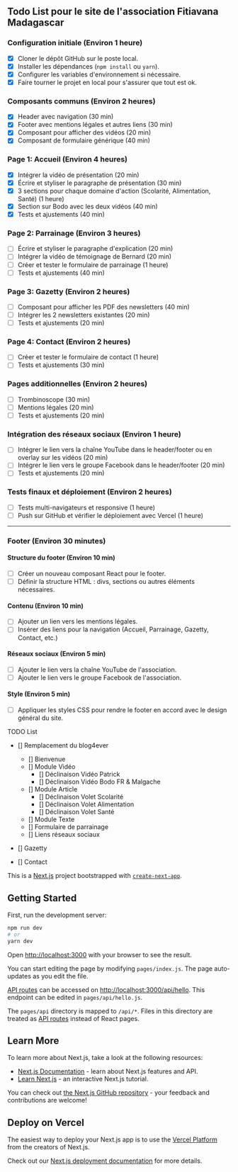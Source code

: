 ## Todo List pour le site de l'association Fitiavana Madagascar

### Configuration initiale (Environ 1 heure)
- [x] Cloner le dépôt GitHub sur le poste local.
- [x] Installer les dépendances (`npm install` ou `yarn`).
- [x] Configurer les variables d'environnement si nécessaire.
- [x] Faire tourner le projet en local pour s'assurer que tout est ok.

### Composants communs (Environ 2 heures)
- [x] Header avec navigation (30 min)
- [x] Footer avec mentions légales et autres liens (30 min)
- [x] Composant pour afficher des vidéos (20 min)
- [x] Composant de formulaire générique (40 min)

### Page 1: Accueil (Environ 4 heures)
- [x] Intégrer la vidéo de présentation (20 min)
- [x] Écrire et styliser le paragraphe de présentation (30 min)
- [x] 3 sections pour chaque domaine d'action (Scolarité, Alimentation, Santé) (1 heure)
- [x] Section sur Bodo avec les deux vidéos (40 min)
- [x] Tests et ajustements (40 min)

### Page 2: Parrainage (Environ 3 heures)
- [ ] Écrire et styliser le paragraphe d'explication (20 min)
- [ ] Intégrer la vidéo de témoignage de Bernard (20 min)
- [ ] Créer et tester le formulaire de parrainage (1 heure)
- [ ] Tests et ajustements (40 min)

### Page 3: Gazetty (Environ 2 heures)
- [ ] Composant pour afficher les PDF des newsletters (40 min)
- [ ] Intégrer les 2 newsletters existantes (20 min)
- [ ] Tests et ajustements (20 min)

### Page 4: Contact (Environ 2 heures)
- [ ] Créer et tester le formulaire de contact (1 heure)
- [ ] Tests et ajustements (30 min)

### Pages additionnelles (Environ 2 heures)
- [ ] Trombinoscope (30 min)
- [ ] Mentions légales (20 min)
- [ ] Tests et ajustements (20 min)

### Intégration des réseaux sociaux (Environ 1 heure)
- [ ] Intégrer le lien vers la chaîne YouTube dans le header/footer ou en overlay sur les vidéos (20 min)
- [ ] Intégrer le lien vers le groupe Facebook dans le header/footer (20 min)
- [ ] Tests et ajustements (20 min)

### Tests finaux et déploiement (Environ 2 heures)
- [ ] Tests multi-navigateurs et responsive (1 heure)
- [ ] Push sur GitHub et vérifier le déploiement avec Vercel (1 heure)

---
### Footer (Environ 30 minutes)

#### Structure du footer (Environ 10 min)
- [ ] Créer un nouveau composant React pour le footer.
- [ ] Définir la structure HTML : divs, sections ou autres éléments nécessaires.

#### Contenu (Environ 10 min)
- [ ] Ajouter un lien vers les mentions légales.
- [ ] Insérer des liens pour la navigation (Accueil, Parrainage, Gazetty, Contact, etc.)

#### Réseaux sociaux (Environ 5 min)
- [ ] Ajouter le lien vers la chaîne YouTube de l'association.
- [ ] Ajouter le lien vers le groupe Facebook de l'association.

#### Style (Environ 5 min)
- [ ] Appliquer les styles CSS pour rendre le footer en accord avec le design général du site.



TODO List

- [] Remplacement du blog4ever
  - [] Bienvenue
  - [] Module Vidéo
    - [] Déclinaison Vidéo Patrick
    - [] Déclinaison Vidéo Bodo FR & Malgache
  - [] Module Article
    - [] Déclinaison Volet Scolarité
    - [] Déclinaison Volet Alimentation
    - [] Déclinaison Volet Santé
  - [] Module Texte
  - [] Formulaire de parrainage
  - [] Liens réseaux sociaux 

- [] Gazetty
- [] Contact





This is a [Next.js](https://nextjs.org/) project bootstrapped with [`create-next-app`](https://github.com/vercel/next.js/tree/canary/packages/create-next-app).

## Getting Started

First, run the development server:

```bash
npm run dev
# or
yarn dev
```

Open [http://localhost:3000](http://localhost:3000) with your browser to see the result.

You can start editing the page by modifying `pages/index.js`. The page auto-updates as you edit the file.

[API routes](https://nextjs.org/docs/api-routes/introduction) can be accessed on [http://localhost:3000/api/hello](http://localhost:3000/api/hello). This endpoint can be edited in `pages/api/hello.js`.

The `pages/api` directory is mapped to `/api/*`. Files in this directory are treated as [API routes](https://nextjs.org/docs/api-routes/introduction) instead of React pages.

## Learn More

To learn more about Next.js, take a look at the following resources:

- [Next.js Documentation](https://nextjs.org/docs) - learn about Next.js features and API.
- [Learn Next.js](https://nextjs.org/learn) - an interactive Next.js tutorial.

You can check out [the Next.js GitHub repository](https://github.com/vercel/next.js/) - your feedback and contributions are welcome!

## Deploy on Vercel

The easiest way to deploy your Next.js app is to use the [Vercel Platform](https://vercel.com/new?utm_medium=default-template&filter=next.js&utm_source=create-next-app&utm_campaign=create-next-app-readme) from the creators of Next.js.

Check out our [Next.js deployment documentation](https://nextjs.org/docs/deployment) for more details.
